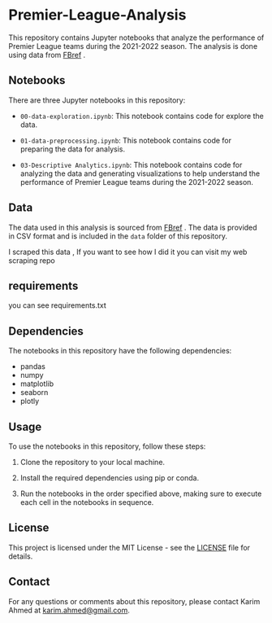 ﻿# Premier-League-Analysis


This repository contains Jupyter notebooks that analyze the performance of Premier League teams during the 2021-2022 season. The analysis is done using data from [FBref](https://fbref.com/en/comps/9/Premier-League-Stats) .

## Notebooks

There are three Jupyter notebooks in this repository:

- `00-data-exploration.ipynb`: This notebook contains code for explore the data.

- `01-data-preprocessing.ipynb`: This notebook contains code for preparing the data for analysis.

- `03-Descriptive Analytics.ipynb`: This notebook contains code for analyzing the data and generating visualizations to help understand the performance of Premier League teams during the 2021-2022 season.


## Data

The data used in this analysis is sourced from [FBref](https://fbref.com/en/comps/9/Premier-League-Stats) . The data is provided in CSV format and is included in the `data` folder of this repository. 

I scraped this data , If you want to see how I did it you can visit my web scraping repo 

## requirements
you can see requirements.txt

## Dependencies

The notebooks in this repository have the following dependencies:

- pandas
- numpy
- matplotlib
- seaborn
- plotly

## Usage

To use the notebooks in this repository, follow these steps:

1. Clone the repository to your local machine.

2. Install the required dependencies using pip or conda.

3. Run the notebooks in the order specified above, making sure to execute each cell in the notebooks in sequence.

## License

This project is licensed under the MIT License - see the [LICENSE](LICENSE) file for details.

## Contact

For any questions or comments about this repository, please contact Karim Ahmed at karim.ahmed@gmail.com.

